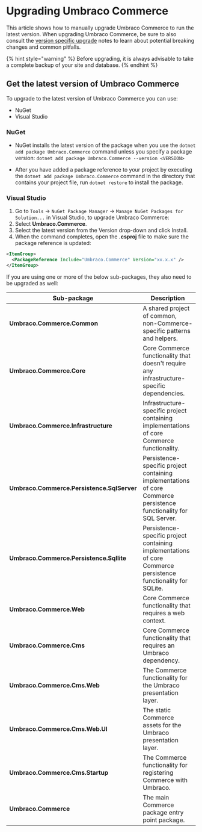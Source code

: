 # Upgrading Umbraco Commerce

This article shows how to manually upgrade Umbraco Commerce to run the latest version.
When upgrading Umbraco Commerce, be sure to also consult the [version specific upgrade](/10/umbraco-commerce/getting-started/upgrading/version-specific-upgrades.md) notes to learn about potential breaking changes and common pitfalls.

{% hint style="warning" %}
Before upgrading, it is always advisable to take a complete backup of your site and database.
{% endhint %}

## Get the latest version of Umbraco Commerce

To upgrade to the latest version of Umbraco Commerce you can use:
- NuGet
- Visual Studio

### NuGet

- NuGet installs the latest version of the package when you use the `dotnet add package Umbraco.Commerce` command unless you specify a package version: `dotnet add package Umbraco.Commerce --version <VERSION>`

- After you have added a package reference to your project by executing the `dotnet add package Umbraco.Commerce` command in the directory that contains your project file, run `dotnet restore` to install the package.


### Visual Studio

1. Go to `Tools` -> `NuGet Package Manager` -> `Manage NuGet Packages for Solution...` in Visual Studio, to upgrade Umbraco Commerce:
2. Select **Umbraco.Commerce**.
3. Select the latest version from the Version drop-down and click Install.
4. When the command completes, open the **.csproj** file to make sure the package reference is updated:
```xml
<ItemGroup>
  <PackageReference Include="Umbraco.Commerce" Version="xx.x.x" />
</ItemGroup>
```

If you are using one or more of the below sub-packages, they also need to be upgraded as well:

<table><thead><tr><th width="282">Sub-package</th><th>Description</th></tr></thead><tbody><tr><td><strong>Umbraco.Commerce.Common</strong></td><td>A shared project of common, non-Commerce-specific patterns and helpers.</td></tr><tr><td><strong>Umbraco.Commerce.Core</strong></td><td>Core Commerce functionality that doesn't require any infrastructure-specific dependencies.</td></tr><tr><td><strong>Umbraco.Commerce.Infrastructure</strong></td><td>Infrastructure-specific project containing implementations of core Commerce functionality.</td></tr><tr><td><strong>Umbraco.Commerce.Persistence.SqlServer</strong></td><td>Persistence-specific project containing implementations of core Commerce persistence functionality for SQL Server.</td></tr><tr><td><strong>Umbraco.Commerce.Persistence.Sqllite</strong></td><td>Persistence-specific project containing implementations of core Commerce persistence functionality for SQLite.</td></tr><tr><td><strong>Umbraco.Commerce.Web</strong></td><td>Core Commerce functionality that requires a web context.</td></tr><tr><td><strong>Umbraco.Commerce.Cms</strong></td><td>Core Commerce functionality that requires an Umbraco dependency.</td></tr><tr><td><strong>Umbraco.Commerce.Cms.Web</strong></td><td>The Commerce functionality for the Umbraco presentation layer.</td></tr><tr><td><strong>Umbraco.Commerce.Cms.Web.UI</strong></td><td>The static Commerce assets for the Umbraco presentation layer.</td></tr><tr><td><strong>Umbraco.Commerce.Cms.Startup</strong></td><td>The Commerce functionality for registering Commerce with Umbraco.</td></tr><tr><td><strong>Umbraco.Commerce</strong></td><td>The main Commerce package entry point package.</td></tr></tbody></table>
